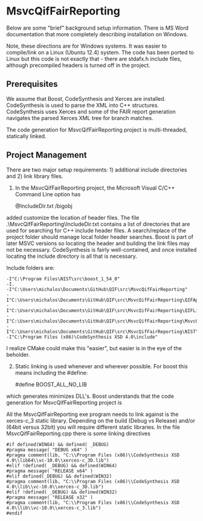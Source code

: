 MsvcQifFairReporting 
===================

Below are some "brief" background setup information.  There is MS Word documentation that more completely describing installation on Windows. 

Note, these directions are for Windows systems. It was easier to compile/link on a Linux (Ubuntu 12.4) system.  The code has been ported to 
Linux but this code is not exactly that - there are stdafx.h include files, although precompiled headers is turned off in the project.


Prerequisites
------------------
We assume that Boost, CodeSynthesis and Xerces are installed. 
CodeSynthesis is used to parse the XML into C++ structures. 
CodeSynthesis  uses Xerces and some of the FAIR report generation navigates the parsed Xerces XML tree for branch matches.

The code generation for MsvcQifFairReporting project is multi-threaded, statically linked.

Project Management
------------------
There are two major setup requirements: 1) additional include directories and 2) link library files.

1) In the MsvcQifFairReporting project, the Microsoft Visual C/C++ Command  Line option has 

	@IncludeDir.txt /bigobj 

added customize the location of header files. 
The file .\MsvcQifFairReporting\IncludeDir.txt contains a list of directories that are used for searching for 
C++ include header files. A search/replace of the project folder should manage local folder header searches.
Boost is part of later MSVC versions so locating the header and building the link files may not be necessary.
CodeSynthesis is fairly well-contained, and once installed locating the include directory is all that is necessary.

Include folders are:

	-I"C:\Program Files\NIST\src\boost_1_54_0"
	-I.
	-I"C:\Users\michalos\Documents\GitHub\QIF\src\MsvcQifFairReporting"
	-I"C:\Users\michalos\Documents\GitHub\QIF\src\MsvcQifFairReporting\QIFApplications"
	-I"C:\Users\michalos\Documents\GitHub\QIF\src\MsvcQifFairReporting\QIFLibrary"
	-I"C:\Users\michalos\Documents\GitHub\QIF\src\MsvcQifFairReporting\MsvcQifFairReporting"
	-I"C:\Users\michalos\Documents\GitHub\QIF\src\MsvcQifFairReporting\NIST"
	-I"C:\Program Files (x86)\CodeSynthesis XSD 4.0\include"

I realize CMake could make this "easier", but easier is in the eye of the beholder.

2) Static linking is used whenever and wherever possible. For boost this means including the #define:

	#define BOOST_ALL_NO_LIB

which generates minimizes DLL's. Boost understands that the code generation for MsvcQifFairReporting project is 

All the MsvcQifFairReporting  exe program needs to link against is the xerces-c_3 static library. 
Depending on the build (Debug vs Release) and/or (64bit versus 32bit) you will require different static
libraries. In the file MsvcQifFairReporting.cpp there is some linking directives
 
	#if defined(WIN64) && defined( _DEBUG) 
	#pragma message( "DEBUG x64" )
	#pragma comment(lib, "C:\\Program Files (x86)\\CodeSynthesis XSD 4.0\\lib64\\vc-10.0\\xerces-c_3D.lib")
	#elif !defined( _DEBUG) && defined(WIN64)
	#pragma message( "RELEASE x64" )
	#elif defined(_DEBUG) && defined(WIN32)
	#pragma comment(lib, "C:\\Program Files (x86)\\CodeSynthesis XSD 4.0\\lib\\vc-10.0\\xerces-c_3D.lib")
	#elif !defined( _DEBUG) && defined(WIN32)
	#pragma message( "RELEASE x32" )
	#pragma comment(lib, "C:\\Program Files (x86)\\CodeSynthesis XSD 4.0\\lib\\vc-10.0\\xerces-c_3.lib")
	#endif 